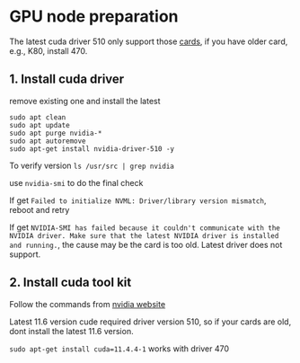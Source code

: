 # GPU node preparation

The latest cuda driver 510 only support those [cards](https://docs.nvidia.com/datacenter/tesla/tesla-release-notes-510-47-03/index.html), if you have older card, e.g., K80, install 470.

## 1. Install cuda driver
remove existing one and install the latest
```
sudo apt clean
sudo apt update
sudo apt purge nvidia-* 
sudo apt autoremove
sudo apt-get install nvidia-driver-510 -y
```

To verify version
```ls /usr/src | grep nvidia```

use  ```nvidia-smi``` to do the final check

If get ```Failed to initialize NVML: Driver/library version mismatch```, reboot and retry

If get ```NVIDIA-SMI has failed because it couldn't communicate with the NVIDIA driver. Make sure that the latest NVIDIA driver is installed and running.```, the cause may be the card is too old. Latest driver does not support.

## 2. Install cuda tool kit
Follow the commands from [nvidia website](https://developer.nvidia.com/cuda-downloads)

Latest 11.6 version cude required driver version 510, so if your cards are old, dont install the latest 11.6 version.

```sudo apt-get install cuda=11.4.4-1``` works with driver 470
